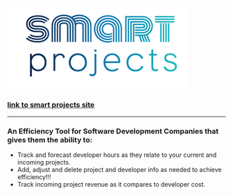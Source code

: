 ![alt text](./src/images/long-logo-smart-projects.png)
---
### [link to smart projects site](http://smart-projects.surge.sh)
---
### An Efficiency Tool for Software Development Companies that gives them the ability to:
* Track and forecast developer hours as they relate to your current and incoming projects.
* Add, adjust and delete project and developer info as needed to achieve efficiency!!!
* Track incoming project revenue as it compares to developer cost.
